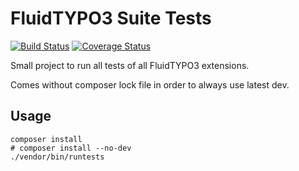 FluidTYPO3 Suite Tests
======================

[![Build Status](https://img.shields.io/jenkins/s/https/jenkins.fluidtypo3.org/fluidtypo3-testing.svg?style=flat-square)](https://jenkins.fluidtypo3.org/job/fluidtypo3-testing/) [![Coverage Status](https://img.shields.io/coveralls/FluidTYPO3/fluidtypo3-testing/master.svg?style=flat-square)](https://coveralls.io/r/FluidTYPO3/fluidtypo3-testing)

Small project to run all tests of all FluidTYPO3 extensions.

Comes without composer lock file in order to always use latest dev.

Usage
-----

```
composer install
# composer install --no-dev
./vendor/bin/runtests
```


